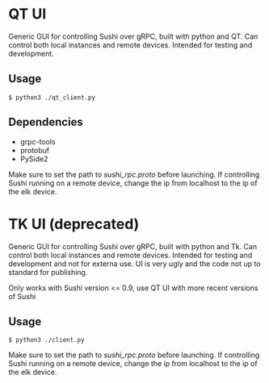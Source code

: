 # QT UI
Generic GUI for controlling Sushi over gRPC, built with python and QT. Can control both local instances and remote devices. Intended for testing and development.

## Usage

    $ python3 ./qt_client.py

## Dependencies
  * grpc-tools
  * protobuf
  * PySide2

Make sure to set the path to _sushi_rpc.proto_ before launching. If controlling Sushi running on a remote device, change the ip from localhost to the ip of the elk device.

# TK UI (deprecated)
Generic GUI for controlling Sushi over gRPC, built with python and Tk. Can control both local instances and remote devices. Intended for testing and development and not for externa use. UI is very ugly and the code not up to standard for publishing.

Only works with Sushi version <= 0.9, use QT UI with more recent versions of Sushi

## Usage

	$ python3 ./client.py

Make sure to set the path to _sushi_rpc.proto_ before launching. If controlling Sushi running on a remote device, change the ip from localhost to the ip of the elk device.